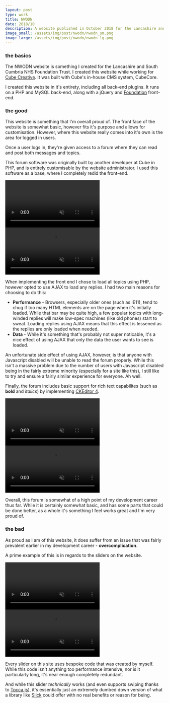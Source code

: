 ```yaml
---
layout: post
type: work
title: NWODN
date: 2018/10
description: A website published in October 2018 for the Lancashire and South Cumbria NHS Foundation Trust. I developed both this website's front-end and back-end.
image_small: /assets/img/post/nwodn/nwodn_sm.png
image_large: /assets/img/post/nwodn/nwodn_lg.png
---
```

<h3><span>the basics</span></h3>

The NWODN website is something I created for the Lancashire and South Cumbria NHS Foundation Trust. I created this website while working for [Cube Creative](https://www.cubecreative.co.uk). It was built with Cube's in-house CMS system, CubeCore.

I created this website in it's entirety, including all back-end plugins. It runs on a PHP and MySQL back-end, along with a jQuery and [Foundation](https://get.foundation/sites/docs/) front-end.

<h3><span>the good</span></h3>

This website is something that I'm overall proud of. The front face of the website is somewhat basic, however fits it's purpose and allows for customisation. However, where this website really comes into it's own is the area for logged in users.

Once a user logs in, they're given access to a forum where they can read and post both messages and topics.

This forum software was originally built by another developer at Cube in PHP, and is entirely customisable by the website administrator. I used this software as a base, where I completely redid the front-end.

<video class="lazy" data-src="/assets/img/post/nwodn/forum_posts.webm" muted autoplay controls loop></video>
<noscript>
    <video src="/assets/img/post/nwodn/forum_posts.webm" muted autoplay controls loop></video>
</noscript>

When implementing the front end I chose to load all topics using PHP, however opted to use AJAX to load any replies. I had two main reasons for choosing to do this:

* **Performance** - Browsers, especially older ones (such as IE11), tend to chug if too many HTML elements are on the page when it's initially loaded. While that bar may be quite high, a few popular topics with long-winded replies will make low-spec machines (like old phones) start to sweat. Loading replies using AJAX means that this effect is lessened as the replies are only loaded when needed.
* **Data** - While it's something that's probably not super noticable, it's a nice effect of using AJAX that only the data the user wants to see is loaded.

An unfortunate side effect of using AJAX, however, is that anyone with Javascript disabled will be unable to read the forum properly. While this isn't a massive problem due to the number of users with Javascript disabled being in the fairly extreme minority (especially for a site like this), I still like to try and ensure a fairly similar experience for everyone. Ah well.

Finally, the forum includes basic support for rich text capabilites (such as **bold** and *italics*) by implementing [CKEditor 4](https://ckeditor.com/ckeditor-4/).

<video class="lazy" data-src="/assets/img/post/nwodn/forum_reply.webm" muted autoplay controls loop></video>
<noscript>
    <video src="/assets/img/post/nwodn/forum_reply.webm" muted autoplay controls loop></video>
</noscript>

Overall, this forum is somewhat of a high point of my development career thus far. While it is certainly somewhat basic, and has some parts that could be done better, as a whole it's something I feel works great and I'm very proud of.

<h3><span>the bad</span></h3>

As proud as I am of this website, it does suffer from an issue that was fairly prevalent earlier in my development career - **overcomplication**.

A prime example of this is in regards to the sliders on the website.

<video class="lazy" data-src="/assets/img/post/nwodn/slider_example.webm" muted autoplay controls loop></video>
<noscript>
    <video src="/assets/img/post/nwodn/slider_example.webm" muted autoplay controls loop></video>
</noscript>

Every slider on this site uses bespoke code that was created by myself. While this code isn't anything too performance intensive, nor is it particularly long, it's near enough completely redundant.

And while this slider _technically_ works (and even supports swiping thanks to [Tocca.js](https://gianlucaguarini.com/Tocca.js/)), it's essentially just an extremely dumbed down version of what a library like [Slick](https://kenwheeler.github.io/slick/) could offer with no real benefits or reason for being.

